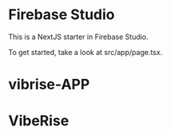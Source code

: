 # Firebase Studio

This is a NextJS starter in Firebase Studio.

To get started, take a look at src/app/page.tsx.
# vibrise-APP
# VibeRise
